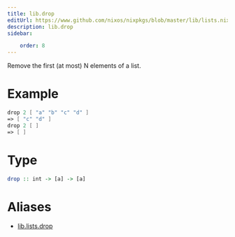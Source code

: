 ```yaml
---
title: lib.drop
editUrl: https://www.github.com/nixos/nixpkgs/blob/master/lib/lists.nix#L864C5
description: lib.drop
sidebar:

    order: 8
---
```


Remove the first (at most) N elements of a list.

# Example

```nix
drop 2 [ "a" "b" "c" "d" ]
=> [ "c" "d" ]
drop 2 [ ]
=> [ ]
```

# Type

```haskell
drop :: int -> [a] -> [a]
```


# Aliases

- [lib.lists.drop](/nix-doc-comments/reference/lib/lists/lib-lists-drop)


